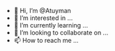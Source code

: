 - 👋 Hi, I’m @Atuyman
- 👀 I’m interested in ...
- 🌱 I’m currently learning ...
- 💞️ I’m looking to collaborate on ...
- 📫 How to reach me ...

<!---
Atuyman/Atuyman is a ✨ special ✨ repository because its `README.md` (this file) appears on your GitHub profile.
You can click the Preview link to take a look at your changes.
--->

